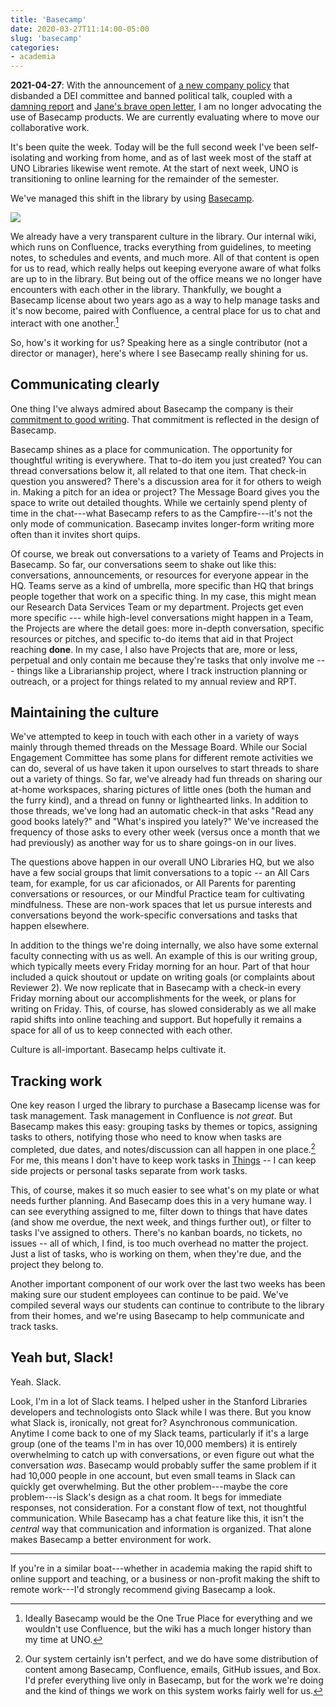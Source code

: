 ```yaml
---
title: 'Basecamp'
date: 2020-03-27T11:14:00-05:00
slug: 'basecamp'
categories: 
- academia
---
```


<aside>
<p><strong>2021-04-27</strong>: With the announcement of <a href="https://world.hey.com/jason/changes-at-basecamp-7f32afc5">a new company policy</a> that disbanded a DEI committee and banned political talk, coupled with a <a href="https://www.theverge.com/2021/4/27/22406673/basecamp-political-speech-policy-controversy">damning report</a> and <a href="https://janeyang.org/2021/04/27/an-open-letter-to-jason-and-david/">Jane's brave open letter</a>, I am no longer advocating the use of Basecamp products. We are currently evaluating where to move our collaborative work.</p>
</aside>

It's been quite the week. Today will be the full second week I've been self-isolating and working from home, and as of last week most of the staff at UNO Libraries likewise went remote. At the start of next week, UNO is transitioning to online learning for the remainder of the semester. 

We've managed this shift in the library by using [Basecamp](https://basecamp.com). 

<a data-fancybox="gallery" href="/assets/images/uno_basecamp.png"><img src="/assets/images/uno_basecamp.png"></a>

We already have a very transparent culture in the library. Our internal wiki, which runs on Confluence, tracks everything from guidelines, to meeting notes, to schedules and events, and much more. All of that content is open for us to read, which really helps out keeping everyone aware of what folks are up to in the library. But being out of the office means we no longer have encounters with each other in the library. Thankfully, we bought a Basecamp license about two years ago as a way to help manage tasks and it's now become, paired with Confluence, a central place for us to chat and interact with one another.[^1]

[^1]: Ideally Basecamp would be the One True Place for everything and we wouldn't use Confluence, but the wiki has a much longer history than my time at UNO.

So, how's it working for us? Speaking here as a single contributor (not a director or manager), here's where I see Basecamp really shining for us.

## Communicating clearly

One thing I've always admired about Basecamp the company is their [commitment to good writing](https://signalvnoise.com/posts/3845-effort-in-the-application-sites-that-got-our-attention-and-got-basecampers-their-jobs). That commitment is reflected in the design of Basecamp. 

Basecamp shines as a place for communication. <span class="highlighter">The opportunity for thoughtful writing is everywhere</span>. That to-do item you just created? You can thread conversations below it, all related to that one item. That check-in question you answered? There's a discussion area for it for others to weigh in. Making a pitch for an idea or project? The Message Board gives you the space to write out detailed thoughts. While we certainly spend plenty of time in the chat---what Basecamp refers to as the Campfire---it's not the only mode of communication. Basecamp invites longer-form writing more often than it invites short quips. 

Of course, we break out conversations to a variety of Teams and Projects in Basecamp. So far, our conversations seem to shake out like this: conversations, announcements, or resources for everyone appear in the HQ. Teams serve as a kind of umbrella, more specific than HQ that brings people together that work on a specific thing. In my case, this might mean our Research Data Services Team or my department. Projects get even more specific --- while high-level conversations might happen in a Team, the Projects are where the detail goes: more in-depth conversation, specific resources or pitches, and specific to-do items that aid in that Project reaching **done**. In my case, I also have Projects that are, more or less, perpetual and only contain me because they're tasks that only involve me --- things like a Librarianship project, where I track instruction planning or outreach, or a project for things related to my annual review and RPT. 

## Maintaining the culture

We've attempted to keep in touch with each other in a variety of ways mainly through themed threads on the Message Board. While our Social Engagement Committee has some plans for different remote activities we can do, several of us have taken it upon ourselves to start threads to share out a variety of things. So far, we've already had fun threads on sharing our at-home workspaces, sharing pictures of little ones (both the human and the furry kind), and a thread on funny or lighthearted links. In addition to those threads, we've long had an automatic check-in that asks "Read any good books lately?" and "What's inspired you lately?" We've increased the frequency of those asks to every other week (versus once a month that we had previously) as another way for us to share goings-on in our lives.

The questions above happen in our overall UNO Libraries HQ, but we also have a few social groups that limit conversations to a topic -- an All Cars team, for example, for us car aficionados, or All Parents for parenting conversations or resources, or our Mindful Practice team for cultivating mindfulness. These are non-work spaces that let us pursue interests and conversations beyond the work-specific conversations and tasks that happen elsewhere.

In addition to the things we're doing internally, we also have some external faculty connecting with us as well. An example of this is our writing group, which typically meets every Friday morning for an hour. Part of that hour included a quick shoutout or update on writing goals (or complaints about Reviewer 2). We now replicate that in Basecamp with a check-in every Friday morning about our accomplishments for the week, or plans for writing on Friday. This, of course, has slowed considerably as we all make rapid shifts into online teaching and support. But hopefully it remains a space for all of us to keep connected with each other. 

<span class="highlighter">Culture is all-important</span>. Basecamp helps cultivate it.

## Tracking work

One key reason I urged the library to purchase a Basecamp license was for task management. Task management in Confluence is *not great*. But Basecamp makes this easy: grouping tasks by themes or topics, assigning tasks to others, notifying those who need to know when tasks are completed, due dates, and notes/discussion can all happen in one place.[^2] For me, this means I don't have to keep work tasks in [Things](https://culturedcode.com/things/three/) -- I can keep side projects or personal tasks separate from work tasks.

[^2]: Our system certainly isn't perfect, and we do have some distribution of content among Basecamp, Confluence, emails, GitHub issues, and Box. I'd prefer everything live only in Basecamp, but for the work we're doing and the kind of things we work on this system works fairly well for us.

This, of course, makes it so much easier to see what's on my plate or what needs further planning. And Basecamp does this in a very humane way. I can see everything assigned to me, filter down to things that have dates (and show me overdue, the next week, and things further out), or filter to tasks I've assigned to others. There's no kanban boards, no tickets, no issues -- all of which, I find, is too much overhead no matter the project. Just a list of tasks, who is working on them, when they're due, and the project they belong to.

Another important component of our work over the last two weeks has been making sure our student employees can continue to be paid. We've compiled several ways our students can continue to contribute to the library from their homes, and we're using Basecamp to help communicate and track tasks. 

## Yeah but, Slack!

Yeah. Slack. 

Look, I'm in a lot of Slack teams. I helped usher in the Stanford Libraries developers and technologists onto Slack while I was there. But you know what Slack is, ironically, not great for? Asynchronous communication. Anytime I come back to one of my Slack teams, particularly if it's a large group (one of the teams I'm in has over 10,000 members) it is <span class="highlighter">entirely overwhelming</span> to catch up with conversations, or even figure out what the conversation *was*. Basecamp would probably suffer the same problem if it had 10,000 people in one account, but even small teams in Slack can quickly get overwhelming. But the other problem---maybe the core problem---is Slack's design as a chat room. It begs for immediate responses, not consideration. For a constant flow of text, not thoughtful communication. While Basecamp has a chat feature like this, it isn't the *central* way that communication and information is organized. That alone makes Basecamp a better environment for work.

-----

If you're in a similar boat---whether in academia making the rapid shift to online support and teaching, or a business or non-profit making the shift to remote work---I'd strongly recommend giving Basecamp a look.
